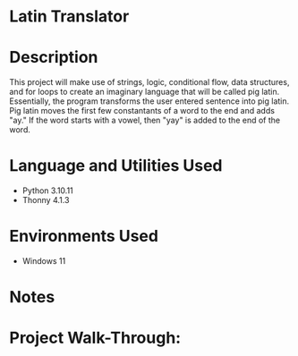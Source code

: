 # Latin Translator


# Description 
This project will make use of strings, logic, conditional flow, data structures, and for loops to create an imaginary language that will be called pig latin. Essentially, the program transforms the user entered sentence into pig latin. Pig latin moves the first few constantants of a word to the end and adds "ay." If the word starts with a vowel, then "yay" is added to the end of the word. 


# Language and Utilities Used

- Python 3.10.11
- Thonny 4.1.3

# Environments Used 

- Windows 11


# Notes


# Project Walk-Through:


<p align="left">


